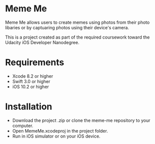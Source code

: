 # Meme Me

Meme Me allows users to create memes using photos from their photo libaries or by captuaring photos using their device's camera.

This is a project created as part of the required coursework toward the Udacity iOS Developer Nanodegree.

# Requirements
- Xcode 8.2 or higher
- Swift 3.0 or higher
- iOS 10.2 or higher

# Installation
- Download the project .zip or clone the meme-me repository to your computer.
- Open MemeMe.xcodeproj in the project folder.
- Run in iOS simulator or on your iOS device.
